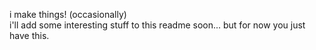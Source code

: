i make things! (occasionally)  
i'll add some interesting stuff to this readme soon... but for now you just have this.  
